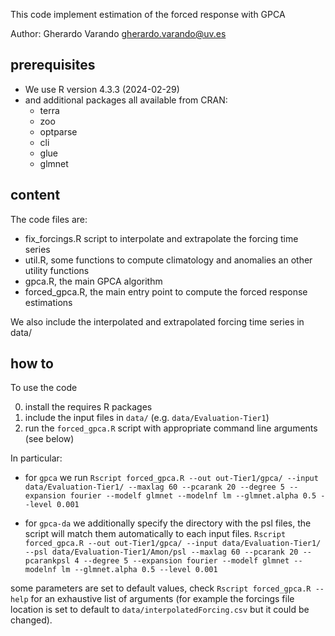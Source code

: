 This code implement estimation of the forced response with GPCA

Author: Gherardo Varando <gherardo.varando@uv.es> 


## prerequisites 


- We use R version 4.3.3 (2024-02-29)
- and additional packages all available from CRAN:
  - terra
  - zoo
  - optparse
  - cli
  - glue
  - glmnet

## content 

The code files are:

- fix_forcings.R script to interpolate and extrapolate the forcing time series 
- util.R, some functions to compute climatology and anomalies an other utility functions
- gpca.R, the main GPCA algorithm 
- forced_gpca.R, the main entry point to compute the forced response estimations 

We also include the interpolated and extrapolated forcing time series in data/

## how to 

To use the code

0) install the requires R packages
1) include the input files in `data/` (e.g. `data/Evaluation-Tier1`)
2) run the `forced_gpca.R` script with appropriate command line arguments (see below)

In particular:

- for `gpca` we run 
`Rscript forced_gpca.R --out out-Tier1/gpca/ --input data/Evaluation-Tier1/ --maxlag 60 --pcarank 20 --degree 5 --expansion fourier --modelf glmnet --modelnf lm --glmnet.alpha 0.5 --level 0.001`

- for `gpca-da` we additionally specify the directory with the psl files, the script will match them automatically to each input files. 
`Rscript forced_gpca.R --out out-Tier1/gpca/ --input data/Evaluation-Tier1/ --psl data/Evaluation-Tier1/Amon/psl --maxlag 60 --pcarank 20 --pcarankpsl 4 --degree 5 --expansion fourier --modelf glmnet --modelnf lm --glmnet.alpha 0.5 --level 0.001`

some parameters are set to default values, check `Rscript forced_gpca.R --help` for an exhaustive list of arguments (for example the forcings file location is set to default to `data/interpolatedForcing.csv` but it could be changed). 
